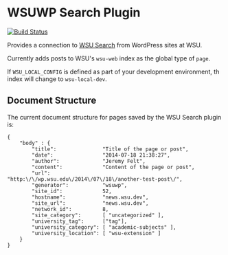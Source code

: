# WSUWP Search Plugin

[![Build Status](https://travis-ci.org/washingtonstateuniversity/WSUWP-Plugin-Search.svg?branch=master)](https://travis-ci.org/washingtonstateuniversity/WSUWP-Plugin-Search)

Provides a connection to [WSU Search](https://github.com/washingtonstateuniversity/wsu-search/) from WordPress sites at WSU.

Currently adds posts to WSU's `wsu-web` index as the global type of `page`.

If `WSU_LOCAL_CONFIG` is defined as part of your development environment, th index will change to `wsu-local-dev`.

## Document Structure

The current document structure for pages saved by the WSU Search plugin is:

```
{
	"body" : {
		"title":               "Title of the page or post",
		"date":                "2014-07-18 21:38:27",
		"author":              "Jeremy Felt",
		"content":             "Content of the page or post",
		"url":                 "http:\/\/wp.wsu.edu\/2014\/07\/18\/another-test-post\/",
		"generator":           "wsuwp",
		"site_id":             52,
		"hostname":            "news.wsu.dev",
		"site_url":            "news.wsu.dev",
		"network_id":          8,
		"site_category":       [ "uncategorized" ],
		"university_tag":      ["tag"],
		"university_category": [ "academic-subjects" ],
		"university_location": [ "wsu-extension" ]
	}
}
```
